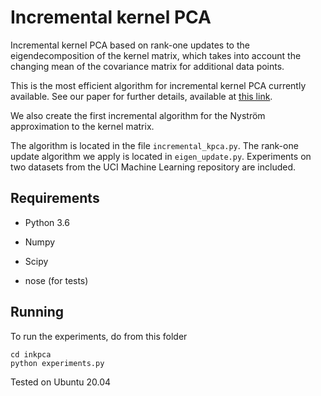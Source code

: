 
# Incremental kernel PCA

Incremental kernel PCA based on rank-one updates to the eigendecomposition of
the kernel matrix, which takes into account the changing mean of the
covariance matrix for additional data points.

This is the most efficient algorithm for incremental kernel PCA currently
available. See our paper for further details, available at [this link](https://arxiv.org/abs/1802.00043).

We also create the first incremental algorithm for the Nyström approximation
to the kernel matrix.

The algorithm is located in the file ``incremental_kpca.py``. The rank-one
update algorithm we apply is located in ``eigen_update.py``. Experiments
on two datasets from the UCI Machine Learning repository are included.



Requirements
------------

* Python 3.6

* Numpy

* Scipy

* nose (for tests)


Running
-------

To run the experiments, do from this folder

    cd inkpca
    python experiments.py

Tested on Ubuntu 20.04
